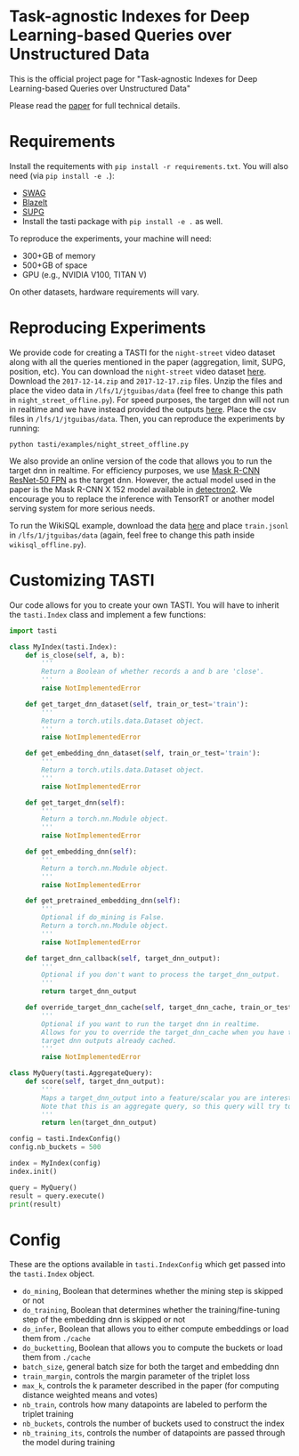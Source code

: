 # Task-agnostic Indexes for Deep Learning-based Queries over Unstructured Data

This is the official project page for "Task-agnostic Indexes for Deep Learning-based Queries over Unstructured Data"

Please read the [paper](https://google.com) for full technical details.

# Requirements

Install the requitements with `pip install -r requirements.txt`. You will also need (via `pip install -e .`):
- [SWAG](https://github.com/stanford-futuredata/swag-python)
- [BlazeIt](https://github.com/stanford-futuredata/blazeit)
- [SUPG](https://github.com/stanford-futuredata/supg)
- Install the tasti package with `pip install -e .` as well.

To reproduce the experiments, your machine will need:
- 300+GB of memory
- 500+GB of space
- GPU (e.g., NVIDIA V100, TITAN V)

On other datasets, hardware requirements will vary.

# Reproducing Experiments

We provide code for creating a TASTI for the `night-street` video dataset along with all the queries mentioned in the paper (aggregation, limit, SUPG, position, etc). You can download the `night-street` video dataset [here](https://drive.google.com/drive/folders/1phQuGu4oWwbArurprqruMztTdP1Fzz2F?usp=sharing). Download the `2017-12-14.zip` and `2017-12-17.zip` files. Unzip the files and place the video data in `/lfs/1/jtguibas/data` (feel free to change this path in `night_street_offline.py`). For speed purposes, the target dnn will not run in realtime and we have instead provided the outputs [here](https://drive.google.com/drive/folders/1XKZmBb0AvCBJX11bJGdoxdgMozoiSuWf?usp=sharing). Place the csv files in `/lfs/1/jtguibas/data`. Then, you can reproduce the experiments by running:

```
python tasti/examples/night_street_offline.py
```

We also provide an online version of the code that allows you to run the target dnn in realtime. For efficiency purposes, we use [Mask R-CNN ResNet-50 FPN](https://pytorch.org/docs/stable/torchvision/models.html#object-detection-instance-segmentation-and-person-keypoint-detection) as the target dnn. However, the actual model used in the paper is the Mask R-CNN X 152 model available in [detectron2](https://github.com/facebookresearch/detectron2). We encourage you to replace the inference with TensorRT or another model serving system for more serious needs.

To run the WikiSQL example, download the data [here](https://github.com/salesforce/WikiSQL) and place `train.jsonl` in `/lfs/1/jtguibas/data` (again, feel free to change this path inside `wikisql_offline.py`).

# Customizing TASTI

Our code allows for you to create your own TASTI. You will have to inherit the `tasti.Index` class and implement a few functions:

```python
import tasti

class MyIndex(tasti.Index):
    def is_close(self, a, b):
        '''
        Return a Boolean of whether records a and b are 'close'.
        '''
        raise NotImplementedError

    def get_target_dnn_dataset(self, train_or_test='train'):
        '''
        Return a torch.utils.data.Dataset object.
        '''
        raise NotImplementedError

    def get_embedding_dnn_dataset(self, train_or_test='train'):
        '''
        Return a torch.utils.data.Dataset object.
        '''
        raise NotImplementedError

    def get_target_dnn(self):
        '''
        Return a torch.nn.Module object.
        '''
        raise NotImplementedError

    def get_embedding_dnn(self):
        '''
        Return a torch.nn.Module object.
        '''
        raise NotImplementedError

    def get_pretrained_embedding_dnn(self):
        '''
        Optional if do_mining is False.
        Return a torch.nn.Module object.
        '''
        raise NotImplementedError

    def target_dnn_callback(self, target_dnn_output):
        '''
        Optional if you don't want to process the target_dnn_output.
        '''
        return target_dnn_output

    def override_target_dnn_cache(self, target_dnn_cache, train_or_test='train'):
        '''
        Optional if you want to run the target dnn in realtime.
        Allows for you to override the target_dnn_cache when you have the
        target dnn outputs already cached.
        '''
        raise NotImplementedError

class MyQuery(tasti.AggregateQuery):
    def score(self, target_dnn_output):
        '''
        Maps a target_dnn_output into a feature/scalar you are interested in.
        Note that this is an aggregate query, so this query will try to estimate the total sum of these scores.
        '''
        return len(target_dnn_output)

config = tasti.IndexConfig()
config.nb_buckets = 500

index = MyIndex(config)
index.init()

query = MyQuery()
result = query.execute()
print(result)
```

# Config
These are the options available in `tasti.IndexConfig` which get passed into the `tasti.Index` object.
- `do_mining`, Boolean that determines whether the mining step is skipped or not
- `do_training`, Boolean that determines whether the training/fine-tuning step of the embedding dnn is skipped or not
- `do_infer`, Boolean that allows you to either compute embeddings or load them from `./cache`
- `do_bucketting`, Boolean that allows you to compute the buckets or load them from `./cache`
- `batch_size`, general batch size for both the target and embedding dnn
- `train_margin`, controls the margin parameter of the triplet loss
- `max_k`, controls the k parameter described in the paper (for computing distance weighted means and votes)
- `nb_train`, controls how many datapoints are labeled to perform the triplet training
- `nb_buckets`, controls the number of buckets used to construct the index
- `nb_training_its`, controls the number of datapoints are passed through the model during training
